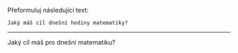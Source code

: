 Přeformuluj následující text:

```
Jaký máš cíl dnešní hodiny matematiky?
```

---

<!-- chatcmpl-748xMNM2MP7uWqgBGZm9TbzoIZNCe -->

Jaký cíl máš pro dnešní matematiku?